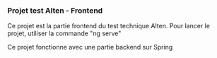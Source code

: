 ### Projet test Alten - Frontend

Ce projet est la partie frontend du test technique Alten.
Pour lancer le projet, utiliser la commande "ng serve"

Ce projet fonctionne avec une partie backend sur Spring
